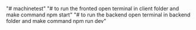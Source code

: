 "# machinetest"
"# to run the fronted open terminal in client folder and make command npm start" 
"# to run the backend open terminal in backend folder and make command npm run dev" 
